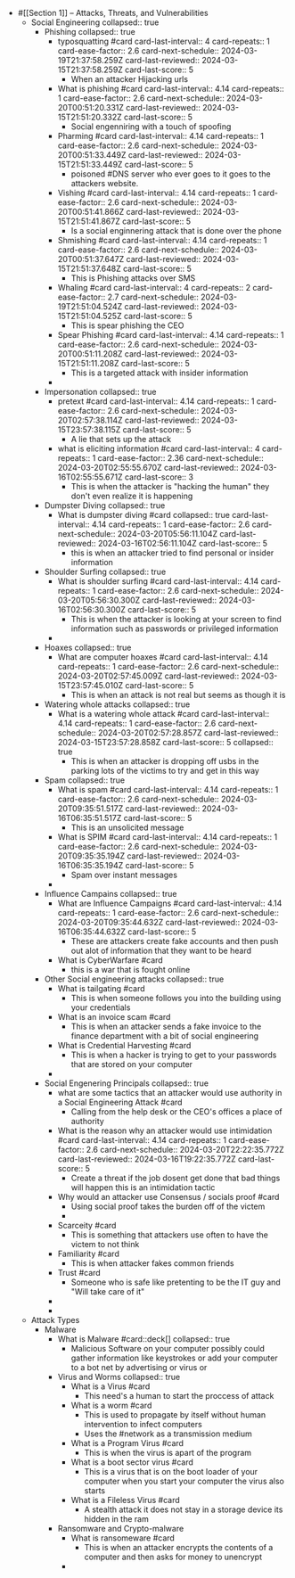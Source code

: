 - #[[Section 1]] – Attacks, Threats, and Vulnerabilities
	- Social Engineering
	  collapsed:: true
		- Phishing
		  collapsed:: true
			- typosquatting #card
			  card-last-interval:: 4
			  card-repeats:: 1
			  card-ease-factor:: 2.6
			  card-next-schedule:: 2024-03-19T21:37:58.259Z
			  card-last-reviewed:: 2024-03-15T21:37:58.259Z
			  card-last-score:: 5
				- When an attacker Hijacking urls
			- What is phishing #card
			  card-last-interval:: 4.14
			  card-repeats:: 1
			  card-ease-factor:: 2.6
			  card-next-schedule:: 2024-03-20T00:51:20.331Z
			  card-last-reviewed:: 2024-03-15T21:51:20.332Z
			  card-last-score:: 5
				- Social engenniring with a touch of spoofing
			- Pharming #card
			  card-last-interval:: 4.14
			  card-repeats:: 1
			  card-ease-factor:: 2.6
			  card-next-schedule:: 2024-03-20T00:51:33.449Z
			  card-last-reviewed:: 2024-03-15T21:51:33.449Z
			  card-last-score:: 5
				- poisoned #DNS server who ever goes to it goes to the attackers website.
			- Vishing #card
			  card-last-interval:: 4.14
			  card-repeats:: 1
			  card-ease-factor:: 2.6
			  card-next-schedule:: 2024-03-20T00:51:41.866Z
			  card-last-reviewed:: 2024-03-15T21:51:41.867Z
			  card-last-score:: 5
				- Is a social enginnering attack that is done over the phone
			- Shmishing #card
			  card-last-interval:: 4.14
			  card-repeats:: 1
			  card-ease-factor:: 2.6
			  card-next-schedule:: 2024-03-20T00:51:37.647Z
			  card-last-reviewed:: 2024-03-15T21:51:37.648Z
			  card-last-score:: 5
				- This is Phishing attacks over SMS
			- Whaling #card
			  card-last-interval:: 4
			  card-repeats:: 2
			  card-ease-factor:: 2.7
			  card-next-schedule:: 2024-03-19T21:51:04.524Z
			  card-last-reviewed:: 2024-03-15T21:51:04.525Z
			  card-last-score:: 5
				- This is spear phishing the CEO
			- Spear Phishing #card
			  card-last-interval:: 4.14
			  card-repeats:: 1
			  card-ease-factor:: 2.6
			  card-next-schedule:: 2024-03-20T00:51:11.208Z
			  card-last-reviewed:: 2024-03-15T21:51:11.208Z
			  card-last-score:: 5
				- This is a targeted attack with insider information
			-
		- Impersonation
		  collapsed:: true
			- pretext #card
			  card-last-interval:: 4.14
			  card-repeats:: 1
			  card-ease-factor:: 2.6
			  card-next-schedule:: 2024-03-20T02:57:38.114Z
			  card-last-reviewed:: 2024-03-15T23:57:38.115Z
			  card-last-score:: 5
				- A lie that sets up the attack
			- what is eliciting information #card
			  card-last-interval:: 4
			  card-repeats:: 1
			  card-ease-factor:: 2.36
			  card-next-schedule:: 2024-03-20T02:55:55.670Z
			  card-last-reviewed:: 2024-03-16T02:55:55.671Z
			  card-last-score:: 3
				- This is when the attacker is "hacking the human" they don't even realize it is happening
		- Dumpster Diving
		  collapsed:: true
			- What is dumpster diving #card
			  collapsed:: true
			  card-last-interval:: 4.14
			  card-repeats:: 1
			  card-ease-factor:: 2.6
			  card-next-schedule:: 2024-03-20T05:56:11.104Z
			  card-last-reviewed:: 2024-03-16T02:56:11.104Z
			  card-last-score:: 5
				- this is when an attacker tried to find personal or insider information
		- Shoulder Surfing
		  collapsed:: true
			- What is shoulder surfing #card
			  card-last-interval:: 4.14
			  card-repeats:: 1
			  card-ease-factor:: 2.6
			  card-next-schedule:: 2024-03-20T05:56:30.300Z
			  card-last-reviewed:: 2024-03-16T02:56:30.300Z
			  card-last-score:: 5
				- This is when the attacker is looking at your screen to find information such as passwords or privileged information
			-
		- Hoaxes
		  collapsed:: true
			- What are computer hoaxes #card
			  card-last-interval:: 4.14
			  card-repeats:: 1
			  card-ease-factor:: 2.6
			  card-next-schedule:: 2024-03-20T02:57:45.009Z
			  card-last-reviewed:: 2024-03-15T23:57:45.010Z
			  card-last-score:: 5
				- This is when an attack is not real but seems as though it is
		- Watering whole attacks
		  collapsed:: true
			- What is a watering whole attack #card
			  card-last-interval:: 4.14
			  card-repeats:: 1
			  card-ease-factor:: 2.6
			  card-next-schedule:: 2024-03-20T02:57:28.857Z
			  card-last-reviewed:: 2024-03-15T23:57:28.858Z
			  card-last-score:: 5
			  collapsed:: true
				- This is when an attacker is dropping off usbs in the parking lots of the victims to try and get in this way
		- Spam
		  collapsed:: true
			- What is spam #card
			  card-last-interval:: 4.14
			  card-repeats:: 1
			  card-ease-factor:: 2.6
			  card-next-schedule:: 2024-03-20T09:35:51.517Z
			  card-last-reviewed:: 2024-03-16T06:35:51.517Z
			  card-last-score:: 5
				- This is an unsolicited message
			- What is SPIM #card
			  card-last-interval:: 4.14
			  card-repeats:: 1
			  card-ease-factor:: 2.6
			  card-next-schedule:: 2024-03-20T09:35:35.194Z
			  card-last-reviewed:: 2024-03-16T06:35:35.194Z
			  card-last-score:: 5
				- Spam over instant messages
			-
		- Influence Campains
		  collapsed:: true
			- What are Influence Campaigns #card
			  card-last-interval:: 4.14
			  card-repeats:: 1
			  card-ease-factor:: 2.6
			  card-next-schedule:: 2024-03-20T09:35:44.632Z
			  card-last-reviewed:: 2024-03-16T06:35:44.632Z
			  card-last-score:: 5
				- These are attackers create fake accounts and then push out alot of information that they want to be heard
			- What is CyberWarfare #card
				- this is a war that is fought online
		- Other Social engineering attacks
		  collapsed:: true
			- What is tailgating #card
				- This is when someone follows you into the building using your credentials
			- What is an invoice scam #card
				- This is when an attacker sends a fake invoice to the finance department with a bit of social engineering
			- What is Credential Harvesting #card
				- This is when a hacker is trying to get to your passwords that are stored on your computer
			-
		- Social Engenering Principals
		  collapsed:: true
			- what are some tactics that an attacker would use authority in a Social Engineering Attack #card
				- Calling from the help desk or the CEO's offices a place of authority
			- What is the reason why an attacker would use intimidation #card
			  card-last-interval:: 4.14
			  card-repeats:: 1
			  card-ease-factor:: 2.6
			  card-next-schedule:: 2024-03-20T22:22:35.772Z
			  card-last-reviewed:: 2024-03-16T19:22:35.772Z
			  card-last-score:: 5
				- Create a threat if the job dosent get done that bad things will happen this is an intimidation tactic
			- Why would an attacker use Consensus / socials proof #card
				- Using social proof takes the burden off of the victem
				-
			- Scarceity #card
				- This is something that attackers use often to have the victem to not think
			- Familiarity #card
				- This is when attacker fakes common friends
			- Trust #card
				- Someone who is safe like pretenting to be the IT guy and "Will take care of it"
			-
			-
	- Attack Types
		- Malware
			- What is Malware #card::deck[]
			  collapsed:: true
				- Malicious Software on your computer possibly could gather information like keystrokes or add your computer to a bot net by advertising or virus or
			- Virus and Worms
			  collapsed:: true
				- What is a Virus #card
					- This need's a human to start the proccess of attack
				- What is a worm #card
					- This is used to propagate by itself without human intervention to infect computers
					- Uses the #network as a transmission medium
				- What is a Program Virus #card
					- This is when the virus is apart of the program
				- What is a boot sector virus #card
					- This is a virus that is on the boot loader of your computer when you start your computer the virus also starts
				- What is a Fileless Virus #card
					- A stealth attack it does not stay in a storage device its hidden in the ram
			- Ransomware and Crypto-malware
				- What is ransomeware #card
					- This is when an attacker encrypts the contents of a computer and then asks for money to unencrypt
				-